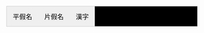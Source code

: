 <html>
<head>
<style type="text/css">
#Header{
　width:360px;
　height:80px;
　text-align:center;
　line-height:80px;
　font-size:15px;
　color:#fffaf3;
　font-family:SimHei,Microsoft YaHei;
　background-color:#f9c81e;
}
#body{
　text-align:center;
  text-shadow:2px 2px 5px #FFEFD5;
　line-height:280px;
  width: 250px;
  height: 400px;
　font-size:15px;
　color:#f9c81e;
　font-family:SimHei,Microsoft YaHei;
　background-color:#fffaf3;
}
.tab {
    overflow: hidden;
    border: 1px solid #ccc;
    background-color: black;
    font-family:SimHei,Microsoft YaHei;
}
.tab button {
    font-family:SimHei,Microsoft YaHei;
    float: left;
    border: none;
    outline: none;
    cursor: pointer;
    padding: 14px 16px;
    transition: 0.3s;
    font-size: 17px;
    
}
.tab button:hover {
    background-color:lightblue;
}
.tab button.active {
    background-color: orange;
}
.tabcontent {
    display: none;
    padding: 6px 10px;
    text-shadow: 2px 2px 5px blue;
    background-color:black;
    font-family:SimHei,Microsoft YaHei;
}
table.blueTable {
  border: 4px solid #FEFFFC;
  background-color: #FAFFE7;
  height:1200px;
}
table.blueTable td, table.blueTable th {
  border: 3px solid #F9F9F3;
  padding: 10px 10px;
}
table.blueTable tbody td {
  font-size: 23px;
}
table.blueTable td:nth-child(even) {
  background: #D0E4F5;
}
</style>
</head>
<body>
<div id="Body"> </div>
<div class="tab">
  <button class="tablinks" onclick="openCity(event, '平假名')">平假名</button>
  <button class="tablinks" onclick="openCity(event, '片假名')">片假名</button>
  <button class="tablinks" onclick="openCity(event, '漢字')">漢字</button>
</div>

<div id="平假名" class="tabcontent">
  <h3>平假名:用於一般書寫和印刷;模仿漢字的草書演變而來</h3>
<table class="blueTable">
<tbody>
<tr>
<td></td>
<td>あ行</td>
<td>か行</td>
<td>さ行</td>
<td>た行</td>
<td>な行</td>
<td>は行</td>
<td>ま行</td>
<td>や行</td>
<td>ら行</td>
<td>わ行</td>
<td>鼻音</td>
</tr>
<tr>
<td>あ段</td>
<td>あ　a</td>
<td>か ka</td>
<td>さ ta</td>
<td>た ta</td>
<td>な na</td>
<td>は ha</td>
<td>ま ma</td>
<td>や ya</td>
<td>ら ra</td>
<td>わ wa</td>
<td>ん n</td>
</tr>
<tr>
<td>い段</td>
<td>い　i</td>
<td>き ki</td>
<td>し shi</td>
<td>ち chi</td>
<td>に ni</td>
<td>ひ hi</td>
<td>み mi</td>
<td></td>
<td>リ   ri</td>
<td></td>
<td></td>
</tr>
<tr>
<td>う段</td>
<td>う  u</td>
<td>く ku</td>
<td>す su</td>
<td>つ tsu</td>
<td>ぬ mu</td>
<td>ふ fu</td>
<td>む mu</td>
<td>ゆ yu</td>
<td>る ru</td>
<td></td>
<td></td>
</tr>
<tr>
<td>え段</td>
<td>え   e</td>
<td>け ke</td>
<td>せ se</td>
<td>て te</td>
<td>ね ne</td>
<td>へ he</td>
<td>め me</td>
<td></td>
<td>れ re</td>
<td></td>
<td></td>
</tr>
<tr>
<td>お段</td>
<td>お　o</td>
<td>こ ko</td>
<td>そ so</td>
<td>と to</td>
<td>の no</td>
<td>ほ ho</td>
<td>も mo</td>
<td>よ yo</td>
<td>ろ ro</td>
<td>を wo</td>
<td></td>
</tr>
</tbody>
</table> 
</div>

<div id="片假名" class="tabcontent">
  <h3>片假名:用於標記外來語及特殊詞彙；模仿漢字的楷書、擷取一部分寫成</h3>
<table class="blueTable">
<tbody>
<tr>
<td></td>
<td>ア行</td>
<td>カ行</td>
<td>サ行</td>
<td>タ行</td>
<td>ナ行</td>
<td>ハ行</td>
<td>マ行</td>
<td>ヤ行</td>
<td>ラ行</td>
<td>ワ行</td>
<td>鼻音</td>
</tr>
<tr>
<td>ア段</td>
<td>ア　a</td>
<td>カ ka</td>
<td>サ ta</td>
<td>タ ta</td>
<td>ナ na</td>
<td>ハ ha</td>
<td>マ ma</td>
<td>ヤ ya</td>
<td>ラ ra</td>
<td>ワ wa</td>
<td>ン n</td>
</tr>
<tr>
<td>イ段</td>
<td>イ　i</td>
<td>キ ki</td>
<td>シ shi</td>
<td>ス chi</td>
<td>ニ ni</td>
<td>ヒ hi</td>
<td>ミ mi</td>
<td></td>
<td>リ   ri</td>
<td></td>
<td></td>
</tr>
<tr>
<td>ウ段</td>
<td>ウ   u</td>
<td>ク ku</td>
<td>ス su</td>
<td>ツ tsu</td>
<td>メ mu</td>
<td>フ fu</td>
<td>ム mu</td>
<td>ユ yu</td>
<td>ル ru</td>
<td></td>
<td></td>
</tr>
<tr>
<td>エ段</td>
<td>エ   e</td>
<td>ケ ke</td>
<td>セ se</td>
<td>テ te</td>
<td>ネ ne</td>
<td>へ he</td>
<td>メ me</td>
<td></td>
<td>レ re</td>
<td></td>
<td></td>
</tr>
<tr>
<td>オ段</td>
<td>オ　o</td>
<td>コ ko</td>
<td>ソ so</td>
<td>ト to</td>
<td>ノ no</td>
<td>ホ ho</td>
<td>モ mo</td>
<td>ヨ yo</td>
<td>ロ ro</td>
<td>ヲ wo</td>
<td></td>
</tr>
</tbody>
</table> 
</div>
<div id="漢字" class="tabcontent">
  <h3>漢字使用上約五千字，交談、閱讀無礙至少需熟稔兩千字</h3>
  <h1>Coming Soon</h1>
</div>

<script>
function openCity(evt, cityName) {
    var i, tabcontent, tablinks;
    tabcontent = document.getElementsByClassName("tabcontent");
    for (i = 0; i < tabcontent.length; i++) {
        tabcontent[i].style.display = "none";
    }
    tablinks = document.getElementsByClassName("tablinks");
    for (i = 0; i < tablinks.length; i++) {
        tablinks[i].className = tablinks[i].className.replace(" active", "");
    }
    document.getElementById(cityName).style.display = "block";
    evt.currentTarget.className += " active";
}
</script>
     
</body>
